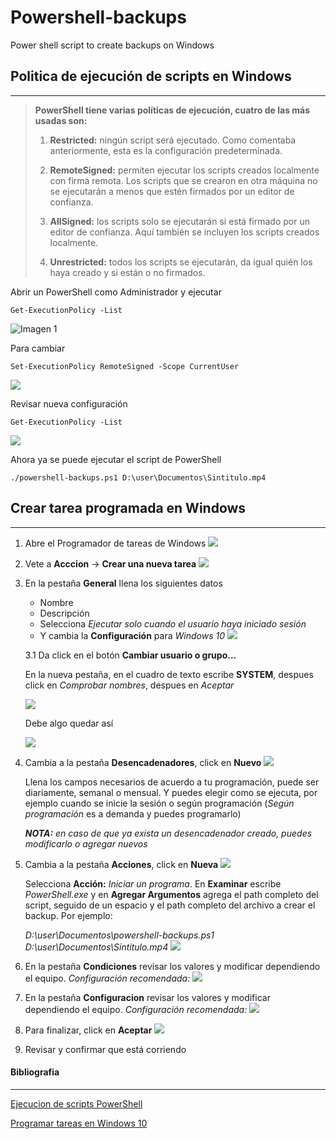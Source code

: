 # Powershell-backups
 Power shell script to create backups on Windows
## Politica de ejecución de scripts en Windows
---

>**PowerShell tiene varias políticas de ejecución, cuatro de las más usadas son:** 
>
>1. **Restricted:** ningún script será ejecutado. Como comentaba anteriormente, esta es la configuración predeterminada.
>
>2. **RemoteSigned:** permiten ejecutar los scripts creados localmente con firma remota. Los scripts que se crearon en otra máquina no se ejecutarán a menos que estén firmados por un editor de confianza.
>
>3. **AllSigned:** los scripts solo se ejecutarán si está firmado por un editor de confianza. Aquí también se incluyen los scripts creados localmente.
>
>4. **Unrestricted:** todos los scripts se ejecutarán, da igual quién los haya creado y si están o no firmados. 


Abrir un PowerShell como Administrador y ejecutar
~~~
Get-ExecutionPolicy -List 
~~~
![Imagen 1](images/image1.png)

Para cambiar
~~~
Set-ExecutionPolicy RemoteSigned -Scope CurrentUser ​
~~~
![](images/image2.png)

Revisar nueva configuración
~~~
Get-ExecutionPolicy -List ​
~~~
![](images/image3.png)

Ahora ya se puede ejecutar el script de PowerShell
~~~
./powershell-backups.ps1 D:\user\Documentos\Sintitulo.mp4
~~~

## Crear tarea programada en Windows
---
1. Abre el Programador de tareas de Windows
![](images/image4.png)
2. Vete a **Acccion** -> **Crear una nueva tarea**
![](images/image5.png)
3. En la pestaña **General** llena los siguientes datos
    - Nombre
    - Descripción
    - Selecciona *Ejecutar solo cuando el usuario haya iniciado sesión*
    - Y cambia la **Configuración** para *Windows 10*
![](images/image6.png)

    3.1 Da click en el botón **Cambiar usuario o grupo...**

    En la nueva pestaña, en el cuadro de texto escribe **SYSTEM**, despues click en *Comprobar nombres*, despues en *Aceptar*

    ![](images/image6.1.png)

    Debe algo quedar así

    ![](images/image6.2.png)

4. Cambia a la pestaña **Desencadenadores**, click en **Nuevo**
![](images/image7.png)

    Llena los campos necesarios de acuerdo a tu programación, puede ser diariamente, semanal o mensual. Y puedes elegir como se ejecuta, por ejemplo cuando se inicie la sesión o según programación (*Según programación* es a demanda y puedes programarlo) 

    ***NOTA:** en caso de que ya exista un desencadenador creado, puedes modificarlo o agregar nuevos*

5. Cambia a la pestaña **Acciones**, click en **Nueva**
![](images/image9.png)

    Selecciona **Acción:** *Iniciar un programa*.
En **Examinar** escribe *PowerShell.exe* y en **Agregar Argumentos** agrega el path completo del script, seguido de un espacio y el path completo del archivo a crear el backup. Por ejemplo:

    *D:\user\Documentos\powershell-backups.ps1 D:\user\Documentos\Sintitulo.mp4*
![](images/image10.png)

6. En la pestaña **Condiciones** revisar los valores y modificar dependiendo el equipo. *Configuración recomendada:*
![](images/image11.png)

7. En la pestaña **Configuracion**  revisar los valores y modificar dependiendo el equipo. *Configuración recomendada:*
![](images/image12.png)

8. Para finalizar, click en **Aceptar**
![](images/image13.png)

9. Revisar y confirmar que está corriendo


#### Bibliografia
---
[Ejecucion de scripts PowerShell](https://www.cdmon.com/es/blog/la-ejecucion-de-scripts-esta-deshabilitada-en-este-sistema-te-contamos-como-actuar)

[Programar tareas en Windows 10](https://www.genbeta.com/paso-a-paso/como-programar-tareas-en-windows-10)